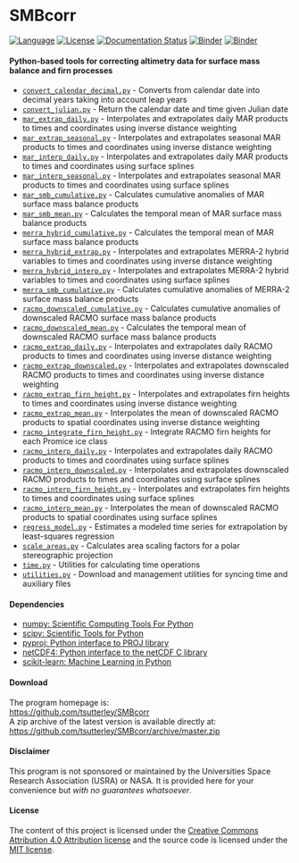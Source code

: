 SMBcorr
=======

[![Language](https://img.shields.io/badge/python-v3.7-green.svg)](https://www.python.org/)
[![License](https://img.shields.io/badge/license-MIT-green.svg)](https://github.com/tsutterley/SMBcorr/blob/master/LICENSE)
[![Documentation Status](https://readthedocs.org/projects/smbcorr/badge/?version=latest)](https://smbcorr.readthedocs.io/en/latest/?badge=latest)
[![Binder](https://mybinder.org/badge_logo.svg)](https://mybinder.org/v2/gh/tsutterley/SMBcorr/master)
[![Binder](https://binder.pangeo.io/badge.svg)](https://binder.pangeo.io/v2/gh/tsutterley/SMBcorr/master)

#### Python-based tools for correcting altimetry data for surface mass balance and firn processes  

- [`convert_calendar_decimal.py`](https://github.com/tsutterley/SMBcorr/blob/master/doc/source/user_guide/convert_calendar_decimal.md) - Converts from calendar date into decimal years taking into account leap years  
- [`convert_julian.py`](https://github.com/tsutterley/SMBcorr/blob/master/doc/source/user_guide/convert_julian.md) - Return the calendar date and time given Julian date  
- [`mar_extrap_daily.py`](https://github.com/tsutterley/SMBcorr/blob/master/doc/source/user_guide/mar_extrap_daily.md) - Interpolates and extrapolates daily MAR products to times and coordinates using inverse distance weighting  
- [`mar_extrap_seasonal.py`](https://github.com/tsutterley/SMBcorr/blob/master/doc/source/user_guide/mar_extrap_seasonal.md) - Interpolates and extrapolates seasonal MAR products to times and coordinates using inverse distance weighting  
- [`mar_interp_daily.py`](https://github.com/tsutterley/SMBcorr/blob/master/doc/source/user_guide/mar_interp_daily.md) - Interpolates and extrapolates daily MAR products to times and coordinates using surface splines  
- [`mar_interp_seasonal.py`](https://github.com/tsutterley/SMBcorr/blob/master/doc/source/user_guide/mar_interp_seasonal.md) - Interpolates and extrapolates seasonal MAR products to times and coordinates using surface splines  
- [`mar_smb_cumulative.py`](https://github.com/tsutterley/SMBcorr/blob/master/doc/source/user_guide/mar_smb_cumulative.md) - Calculates cumulative anomalies of MAR surface mass balance products  
- [`mar_smb_mean.py`](https://github.com/tsutterley/SMBcorr/blob/master/doc/source/user_guide/mar_smb_mean.md) - Calculates the temporal mean of MAR surface mass balance products  
- [`merra_hybrid_cumulative.py`](https://github.com/tsutterley/SMBcorr/blob/master/doc/source/user_guide/merra_hybrid_cumulative.md) - Calculates the temporal mean of MAR surface mass balance products  
- [`merra_hybrid_extrap.py`](https://github.com/tsutterley/SMBcorr/blob/master/doc/source/user_guide/merra_hybrid_extrap.md) - Interpolates and extrapolates MERRA-2 hybrid variables to times and coordinates using inverse distance weighting  
- [`merra_hybrid_interp.py`](https://github.com/tsutterley/SMBcorr/blob/master/doc/source/user_guide/merra_hybrid_interp.md) - Interpolates and extrapolates MERRA-2 hybrid variables to times and coordinates using surface splines  
- [`merra_smb_cumulative.py`](https://github.com/tsutterley/SMBcorr/blob/master/doc/source/user_guide/merra_smb_cumulative.md) - Calculates cumulative anomalies of MERRA-2 surface mass balance products  
- [`racmo_downscaled_cumulative.py`](https://github.com/tsutterley/SMBcorr/blob/master/doc/source/user_guide/racmo_downscaled_cumulative.md) - Calculates cumulative anomalies of downscaled RACMO surface mass balance products  
- [`racmo_downscaled_mean.py`](https://github.com/tsutterley/SMBcorr/blob/master/doc/source/user_guide/racmo_downscaled_mean.md) - Calculates the temporal mean of downscaled RACMO surface mass balance products  
- [`racmo_extrap_daily.py`](https://github.com/tsutterley/SMBcorr/blob/master/doc/source/user_guide/racmo_extrap_daily.md) - Interpolates and extrapolates daily RACMO products to times and coordinates using inverse distance weighting  
- [`racmo_extrap_downscaled.py`](https://github.com/tsutterley/SMBcorr/blob/master/doc/source/user_guide/racmo_extrap_downscaled.md) - Interpolates and extrapolates downscaled RACMO products to times and coordinates using inverse distance weighting  
- [`racmo_extrap_firn_height.py`](https://github.com/tsutterley/SMBcorr/blob/master/doc/source/user_guide/racmo_extrap_firn_height.md) - Interpolates and extrapolates firn heights to times and coordinates using inverse distance weighting  
- [`racmo_extrap_mean.py`](https://github.com/tsutterley/SMBcorr/blob/master/doc/source/user_guide/racmo_extrap_mean.md) - Interpolates the mean of downscaled RACMO products to spatial coordinates using inverse distance weighting  
- [`racmo_integrate_firn_height.py`](https://github.com/tsutterley/SMBcorr/blob/master/doc/source/user_guide/racmo_integrate_firn_height.md) - Integrate RACMO firn heights for each Promice ice class  
- [`racmo_interp_daily.py`](https://github.com/tsutterley/SMBcorr/blob/master/doc/source/user_guide/racmo_interp_daily.md) - Interpolates and extrapolates daily RACMO products to times and coordinates using surface splines  
- [`racmo_interp_downscaled.py`](https://github.com/tsutterley/SMBcorr/blob/master/doc/source/user_guide/racmo_interp_downscaled.md) - Interpolates and extrapolates downscaled RACMO products to times and coordinates using surface splines  
- [`racmo_interp_firn_height.py`](https://github.com/tsutterley/SMBcorr/blob/master/doc/source/user_guide/racmo_interp_firn_height.md) - Interpolates and extrapolates firn heights to times and coordinates using surface splines  
- [`racmo_interp_mean.py`](https://github.com/tsutterley/SMBcorr/blob/master/doc/source/user_guide/racmo_interp_mean.md) - Interpolates the mean of downscaled RACMO products to spatial coordinates using surface splines  
- [`regress_model.py`](https://github.com/tsutterley/SMBcorr/blob/master/doc/source/user_guide/regress_model.md) - Estimates a modeled time series for extrapolation by least-squares regression  
- [`scale_areas.py`](https://github.com/tsutterley/SMBcorr/blob/master/doc/source/user_guide/scale_areas.md) - Calculates area scaling factors for a polar stereographic projection
- [`time.py`](https://github.com/tsutterley/SMBcorr/blob/master/doc/source/user_guide/time.rst) - Utilities for calculating time operations  
- [`utilities.py`](https://github.com/tsutterley/SMBcorr/blob/master/doc/source/user_guide/utilities.rst) - Download and management utilities for syncing time and auxiliary files  

#### Dependencies
 - [numpy: Scientific Computing Tools For Python](https://www.numpy.org)  
 - [scipy: Scientific Tools for Python](https://www.scipy.org/)  
 - [pyproj: Python interface to PROJ library](https://pypi.org/project/pyproj/)  
 - [netCDF4: Python interface to the netCDF C library](https://unidata.github.io/netcdf4-python/)  
 - [scikit-learn: Machine Learning in Python](https://scikit-learn.org/stable/index.html)  

#### Download
The program homepage is:  
https://github.com/tsutterley/SMBcorr  
A zip archive of the latest version is available directly at:  
https://github.com/tsutterley/SMBcorr/archive/master.zip  

#### Disclaimer
This program is not sponsored or maintained by the Universities Space Research Association (USRA) or NASA.  It is provided here for your convenience but _with no guarantees whatsoever_.

#### License
The content of this project is licensed under the [Creative Commons Attribution 4.0 Attribution license](https://creativecommons.org/licenses/by/4.0/) and the source code is licensed under the [MIT license](LICENSE).
